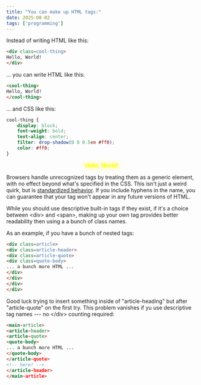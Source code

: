 ```yaml
---
title: "You can make up HTML tags:"
date: 2025-08-02
tags: ['programming']
---
```


Instead of writing HTML like this:

```html
<div class=cool-thing>
Hello, World!
</div>
```

... you can write HTML like this:

```html
<cool-thing>
Hello, World!
</cool-thing>
```

<!--more-->

... and CSS like this:

```css
cool-thing {
	display: block;
	font-weight: bold;
	text-align: center;
	filter: drop-shadow(0 0 0.5em #ff0);
	color: #ff0;
}
```

<style>
cool-thing {
	display: block;
	font-weight: bold;
	text-align: center;
	filter: drop-shadow(0 0 0.5em #ff0);
	color: #ff0;
}
</style>

<cool-thing>
Hello, World!
</cool-thing>

<div style="display: none">
For those using RSS, click <a href=https://maurycyz.com/misc/make-up-tags/>here</a> to see it in action.
</div>

Browsers handle unrecognized tags by treating them as a generic element, with no effect beyond what's specified in the CSS.
This isn't just a weird quirk, but is [standardized behavior](https://html.spec.whatwg.org/multipage/dom.html#htmlunknownelement).
If you include hyphens in the name, you can guarantee that your tag won't appear in any future versions of HTML.

While you should use descriptive built-in tags if they exist, if it's a choice between &lt;div&gt; and &lt;span&gt;, 
making up your own tag provides better readability then using a a bunch of class names.

As an example, if you have a bunch of nested tags:

```html
<div class=article>
<div class=article-header>
<div class=article-quote>
<div class=quote-body>
... a bunch more HTML ...
</div>
</div>
</div>
</div>
```

Good luck trying to insert something inside of "article-heading" but after "article-quote" on the first try.
This problem vanishes if yu use descriptive tag names --- no &lt;/div&gt; counting required:

```html
<main-article>
<article-header>
<article-quote>
<quote-body>
... a bunch more HTML ...
</quote-body>
</article-quote>
<!-- here! -->
</article-header>
</main-article>
````
